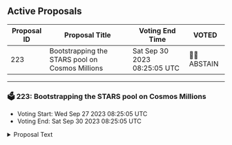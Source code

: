 ## Active Proposals

| Proposal ID | Proposal Title | Voting End Time | VOTED |
|-------------|----------------|-----------------|-------|
| 223 | Bootstrapping the STARS pool on Cosmos Millions | Sat Sep 30 2023 08:25:05 UTC | 🤷‍♂️ ABSTAIN |

---

### 🗳 223: Bootstrapping the STARS pool on Cosmos Millions
- Voting Start: Wed Sep 27 2023 08:25:05 UTC
- Voting End: Sat Sep 30 2023 08:25:05 UTC

<details>
<summary>Proposal Text</summary>
 
**This is the shortened version of the proposal due to description max length**nn**Read the full proposal with details here :** https://docs.google.com/document/d/10_Ouaa7jAXlKkt_qLww13_gFkijQZOGsnW1y5ch7RAA/edit#heading=h.9n9cdu6gg43knn# 1. PROPOSALnnThe Cosmos Millions team proposes a sponsorship of 8,000,000 STARS for the launch of a STARS pool on Cosmos Millions, the prize linked-savings account (PLSA) built for the Interchain. This sponsorship is supported by the Stargaze Community Pool, to successfully bootstrap the initiative.nnThese STARS will **not be spent, sold nor swapped**, but exclusively staked to provide a stable and appealing incentive for STARS holders to engage in regular draws.nn## 1.1 About PLSAsnPrize-Linked Savings Accounts (PLSAs) are used in traditional finance by millions of people around the world. In the UK alone, 22 million users have deposited 154 billion USD into Premium bonds, their local version of PLSA. nPLSAs and no-loss mechanisms have been gaining traction in the broader DeFi space, with PoolTogether on Ethereum exemplifying this trend. Despite the bear market on January 14th, 2023, it attracted 60,348 users, showcasing its growing popularity (see Dune Analytics: @sarfang / PoolTogetherV4 - https://dune.com/sarfang/PoolTogetherV4)nGiven its architecture and usability, Cosmos is inherently more apt for implementing such mechanisms than Ethereum, foreseeing enhanced success and user adoption.nn## 1.2 About Cosmos MillionsnCosmos Millions leverages the growing trend in PLSAs to bring engaging and rewarding experiences to the Cosmos Ecosystem. By depositing tokens into the protocol, users can securely save while also having several opportunities to win attractive prizes. nnCosmos Millions mission is to:n- Introduce an element of fun into DeFi, for user interaction and engagement,n- Add a token utility instantly,n- Contribute to the overall growth and success of the Cosmos Ecosystem.nnHighlights : n- The protocol is **open source** (https://github.com/lum-network/chain/tree/master/x/millions)n- The code has been **audited by Oak Security**. Full report here: https://github.com/oak-security/audit-reports/blob/master/Lum%20Network/2023-05-15%20Audit%20Report%20-%20Lum%20Millions%20Module%20v1.0.pdfnn## 1.3 Why Sponsorship is Essentialn**Starting a pool requires a substantial initial amount. Without it, the opening rewards fail to attract new users.**nThis method was applied to the ATOM pool, live since June 19th, 2023. It was sponsored by an AADAO grant of 9,496 ATOMs (100k USD at the time of request), showing positive outcomes three months after launch (see section 2.3. Main Metrics).nnExperience from launching PLSAs shows that ideally, the generated initial amount should be above 1000 USD each week. This sponsorship is expected to produce roughly 390 USD in STARS weekly. However, given the current market conditions, this modified, lesser sponsorship amount is considered a viable alternative.nn## 1.4 Benefits for Stargazen- Add a new utility to the STARS token:n - Providing community members with a fun PLSA experience,n - Without spending one cent to develop, audit and market the product (all these costs have been supported by entities related to the Lum Network).nn- Add a new way to own NFTs - NFTs can be included as part of the tokens to be distributed by the STARS pool:n - Immediately as an extra reward obtained via Partnerships,n - Then - if there is traction on the STARS pool - as an integration at the Cosmos Millions product level.nn- Create a positive effect on the tokenomics:n - People that want to participate will have: n - To buy STARSn - Or deposit STARS proceeding from an NFT sale rather than selling their STARS on the market (hence preventing sell pressure).n - Prizes won by STARS holders can be used on the NFT marketplace, increasing economic activity on-chain.n n Note: The assumption that winners sell directly their prizes is invalidated by the data gathered on the ATOM pool, where deposits grow faster than depositors (https://twitter.com/CosmosMillions/status/1701548324833186019)nnCreating a STARS pool helps different communities discover Stargaze.nAs Cosmos Millions continues to expand and introduce new features, our goal is also to enhance visibility and accessibility for protocols. We aim to demonstrate that Cosmos Millions is a welcoming platform for a diverse audience, including both current Cosmos users and those who are not yet familiar.nThis approach helps projects gain more attention, for instance through marketing activities on social media or directly branding the STARS pool web page.nn# 2. DIVING INTO DETAILSnn## 2.1 The Protocol is in active evolutionnSince the launch of the ATOM pool on June 19th, Cosmos Millions has seen significant improvements:nn- Enhanced prize strategy with bigger prizes and more winnersn- Added Mobile accessibility with Leap Wallet integrationn- Added a prize notification feature accessible via Discordn- Introduced a Depositors Ranking to enhance user engagementn- Implemented numerous UI/UX optimizations for an improved user experiencennIn short, Cosmos Millions is an innovative and secure DeFi protocol that offers users the opportunity to earn prizes without losing their initial deposit. With this proposal, we aim to provide this experience to every STARS holder.nn## 2.2 How it worksnn1. Users **deposit** their STARS tokens via a dedicated web application (https://cosmosmillions.com/) n2. The total amount of tokens bonded over a period of time is put to work, with staking rewards collected. These staking rewards are then used to **generate prizes** for users on a larger scale than what each user could get individuallyn3. Afterwards, a **draw** happens. As a result of the draw, a number between 0 and N winners is randomly picked. n - Good to know: if a particular prize is not won by anyone on the current draw, the corresponding staking rewards are added to the next draw's prize pool (the total amount of assets available in a pool before a draw takes place). So either most of the rewards are won as prizes, or they snowball draw after draw until they are ultimately won as prizes. nnFor more details, the documentation is available here: docs.cosmosmillions.comnn## 2.3 Main metricsnThe ATOM pool has 23,223 ATOMs bonded. 268 unique depositors made 638 unique deposits. nSince the ATOM pool launch, the number of new deposits kept going up faster than the number of new users, indicating a strong retention. In September (to date) the user growth vs. August is + 8.1%. **Over the past month, unique deposits grew by +16.2%.**nn## 2.4 Other considerationsnn**For detailed comprehension and additional insights, please refer to the full text at https://docs.google.com/document/d/10_Ouaa7jAXlKkt_qLww13_gFkijQZOGsnW1y5ch7RAA/edit#heading=h.9n9cdu6gg43k**.nnBelow is a summarized overview of the main topics addressed in the document: nn- The sponsorship amount origin and why it has been reduced following guidance of the community,n- Details of the future evolutions,n- Cosmos Millions features, including the clawback option for the Stargaze community,n- All development costs are covered by entities related to the Lum Network,n- The initial STARS pool parameters.nnn**Multisig**nnFunds will effectively remain under the Stargaze community control. Funds will be received using a 3-of-5 multisig handled by 3 Stargaze members and 2 Lum Network members: n- Reena J. Shtedle (Stargaze validator)n- Zdeadex (Stargaze validator)n- Fabien Penso (Stargaze validator)n- Sarah-Diane Eck (Lum Network)n- Fabrice Bascoulergue (Lum Network)nnat multisig address : stars1aly95v4ywc3qgsr7vcdgy73hut2tqdcysr90z8nn**Going further: partnering with Collections…**nnWe're passionate about NFTs, and we're always looking for innovative ways to enhance the experience of participants in Cosmos Millions. With that in mind, we are excited to introduce a new initiative for the STARS pool: partnerships with Collections on Stargaze!nnnThis initiative aims to increase engagement and contribute to the discovery of new collections, as well as promoting existing ones.nnnWe’re excited to announce that Stargaze NFTs will be won in the draws of the STARS pool… Starting with a Bad Kid NFT generously granted by CORTLANDT! Stay tuned nn# CONCLUSIONnThis proposal aims to fund the STARS pool on Cosmos Millions with 8,000,000 STARS. These STARS will **not be spent, sold nor swapped**. They will be staked to provide a sustainable incentive for STARS holders to participate in regular draws.nnThe Stargaze community would instantly add a new utility to the STARS token. nAll tokens used in Cosmos Millions will ultimately be staked natively on-chain, hence contributing to the security of the chain - while providing a fun experience to depositors! nn**Voting**nnBy voting YES you agree to allocate 8,000,000 STARS that will be staked to incentivize with ~39k STARS / week the STARS pool on Cosmos Millions.nnBy voting NO you reject allocating 8,000,000 STARS that will be staked to incentivize with ~39k STARS / week the STARS pool on Cosmos Millions.nnBy voting ABSTAIN, you formally decline to vote either for or against the proposal but want to contribute to the quorum.nnBy voting NO WITH VETO, you express that you consider this proposal malicious or harmful and you would like to see depositors penalized by revocation of the deposit, which contributes towards an automatic 1/3 veto threshold.
</details>
